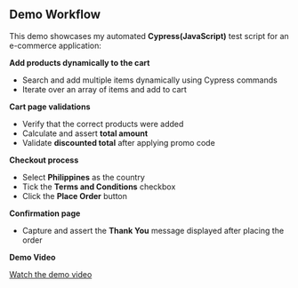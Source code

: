 ## Demo Workflow

This demo showcases my automated **Cypress(JavaScript)** test script for an e-commerce application:

**Add products dynamically to the cart**

* Search and add multiple items dynamically using Cypress commands
* Iterate over an array of items and add to cart

**Cart page validations**

* Verify that the correct products were added
* Calculate and assert **total amount**
* Validate **discounted total** after applying promo code

**Checkout process**

* Select **Philippines** as the country
* Tick the **Terms and Conditions** checkbox
* Click the **Place Order** button

**Confirmation page**

* Capture and assert the **Thank You** message displayed after placing the order

**Demo Video**

[Watch the demo video](https://drive.google.com/file/d/1ewd7vEEj7MKtm1SuTbqb5xvtFjS2jUEM/view?t=1)
